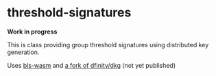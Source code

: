 # threshold-signatures

**Work in progress**

This is class providing group threshold signatures using distributed key generation.

Uses [bls-wasm](https://github.com/herumi/bls-wasm) and [a fork of dfinity/dkg](https://gitlab.com/dark-crystal/dkg) (not yet published)
